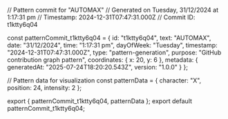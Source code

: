 // Pattern commit for "AUTOMAX"
// Generated on Tuesday, 31/12/2024 at 1:17:31 pm
// Timestamp: 2024-12-31T07:47:31.000Z
// Commit ID: t1ktty6q04

const patternCommit_t1ktty6q04 = {
  id: "t1ktty6q04",
  text: "AUTOMAX",
  date: "31/12/2024",
  time: "1:17:31 pm",
  dayOfWeek: "Tuesday",
  timestamp: "2024-12-31T07:47:31.000Z",
  type: "pattern-generation",
  purpose: "GitHub contribution graph pattern",
  coordinates: {
    x: 20,
    y: 6
  },
  metadata: {
    generatedAt: "2025-07-24T18:20:20.543Z",
    version: "1.0.0"
  }
};

// Pattern data for visualization
const patternData = {
  character: "X",
  position: 24,
  intensity: 2
};

export { patternCommit_t1ktty6q04, patternData };
export default patternCommit_t1ktty6q04;
